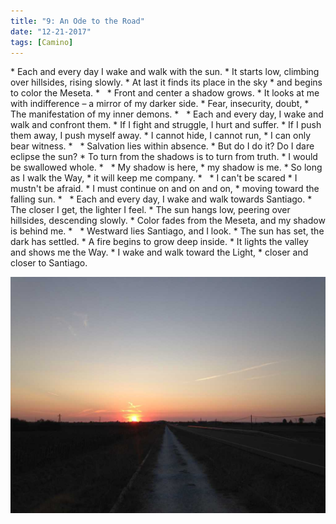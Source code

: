 ```yaml
---
title: "9: An Ode to the Road"
date: "12-21-2017"
tags: [Camino]
---
```


<div class = "poem">
* Each and every day I wake and walk with the sun.
* It starts low, climbing over hillsides, rising slowly.
* At last it finds its place in the sky
* and begins to color the Meseta.
* &nbsp;
* Front and center a shadow grows.
* It looks at me with indifference – a mirror of my darker side.
* Fear, insecurity, doubt,
* The manifestation of my inner demons.
* &nbsp;
* Each and every day, I wake and walk and confront them.
* If I fight and struggle, I hurt and suffer.
* If I push them away, I push myself away.
* I cannot hide, I cannot run,
* I can only bear witness.
* &nbsp;
* Salvation lies within absence. 
* But do I do it? Do I dare eclipse the sun?
* To turn from the shadows is to turn from truth.
* I would be swallowed whole.
* &nbsp;
* My shadow is here,
* my shadow is me.
* So long as I walk the Way,
* it will keep me company.
* &nbsp;
* I can't be scared
* I mustn't be afraid.
* I must continue on and on and on,
* moving toward the falling sun.
* &nbsp;
* Each and every day, I wake and walk towards Santiago.
* The closer I get, the lighter I feel.
* The sun hangs low, peering over hillsides, descending slowly.
* Color fades from the Meseta, and my shadow is behind me.
* &nbsp;
* Westward lies Santiago, and I look.
* The sun has set, the dark has settled.
* A fire begins to grow deep inside.
* It lights the valley and shows me the Way.
* I wake and walk toward the Light,
* closer and closer to Santiago.
</div>

![](/photos/ode.jpg)